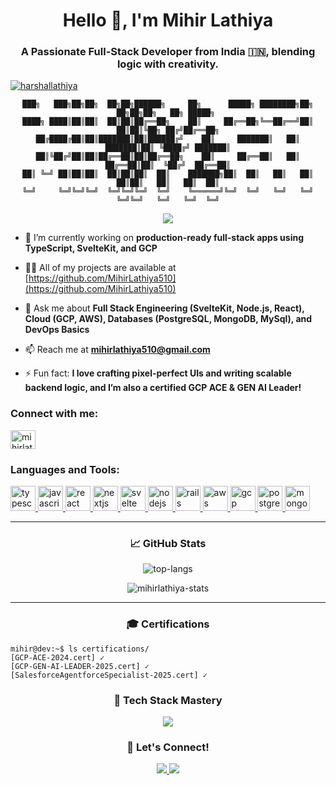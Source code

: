 
<h1 align="center">Hello 👋, I'm Mihir Lathiya</h1>
<h3 align="center">A Passionate Full-Stack Developer from India 🇮🇳, blending logic with creativity.</h3>
<p align="left"> <a href="https://github.com/ryo-ma/github-profile-trophy"><img src="https://github-profile-trophy.vercel.app/?username=mihirlathiya510" alt="harshallathiya" /></a> </p>


<div align="center">

```ascii
███╗   ███╗██╗██╗  ██╗██╗██████╗     ██╗      █████╗ ████████╗██╗  ██╗██╗██╗   ██╗ █████╗ 
████╗ ████║██║██║  ██║██║██╔══██╗    ██║     ██╔══██╗╚══██╔══╝██║  ██║██║╚██╗ ██╔╝██╔══██╗
██╔████╔██║██║███████║██║██████╔╝    ██║     ███████║   ██║   ███████║██║ ╚████╔╝ ███████║
██║╚██╔╝██║██║██╔══██║██║██╔══██╗    ██║     ██╔══██║   ██║   ██╔══██║██║  ╚██╔╝  ██╔══██║
██║ ╚═╝ ██║██║██║  ██║██║██║  ██║    ███████╗██║  ██║   ██║   ██║  ██║██║   ██║   ██║  ██║
╚═╝     ╚═╝╚═╝╚═╝  ╚═╝╚═╝╚═╝  ╚═╝    ╚══════╝╚═╝  ╚═╝   ╚═╝   ╚═╝  ╚═╝╚═╝   ╚═╝   ╚═╝  ╚═╝
````

<img src="https://img.shields.io/badge/Status-Coding%20in%20Progress-brightgreen"/>
</div>

* 🔭 I’m currently working on **production-ready full-stack apps using TypeScript, SvelteKit, and GCP**

* 👨‍💻 All of my projects are available at [https://github.com/MihirLathiya510](https://github.com/MihirLathiya510)

* 🧠 Ask me about **Full Stack Engineering (SvelteKit, Node.js, React), Cloud (GCP, AWS), Databases (PostgreSQL, MongoDB, MySql), and DevOps Basics**

* 📫 Reach me at **[mihirlathiya510@gmail.com](mailto:mihirlathiya510@gmail.com)**

* ⚡ Fun fact: **I love crafting pixel-perfect UIs and writing scalable backend logic, and I’m also a certified GCP ACE & GEN AI Leader!**

<h3 align="left">Connect with me:</h3>
<p align="left">
<a href="https://www.linkedin.com/in/mihirlathiya5/" target="blank"><img align="center" src="https://raw.githubusercontent.com/rahuldkjain/github-profile-readme-generator/master/src/images/icons/Social/linked-in-alt.svg" alt="mihirlathiya5" height="30" width="40" /></a>
</p>

<h3 align="left">Languages and Tools:</h3>
<p align="left">
  <!-- Core & Frontend -->
  <a href="https://www.typescriptlang.org/" target="_blank" rel="noreferrer">
    <img src="https://raw.githubusercontent.com/devicons/devicon/master/icons/typescript/typescript-original.svg" alt="typescript" width="40" height="40"/>
  </a>
  <a href="https://developer.mozilla.org/en-US/docs/Web/JavaScript" target="_blank" rel="noreferrer">
    <img src="https://raw.githubusercontent.com/devicons/devicon/master/icons/javascript/javascript-original.svg" alt="javascript" width="40" height="40"/>
  </a>
  <a href="https://react.dev" target="_blank" rel="noreferrer">
    <img src="https://raw.githubusercontent.com/devicons/devicon/master/icons/react/react-original.svg" alt="react" width="40" height="40"/>
  </a>
  <a href="https://nextjs.org" target="_blank" rel="noreferrer">
    <img src="https://raw.githubusercontent.com/devicons/devicon/master/icons/nextjs/nextjs-original-wordmark.svg" alt="nextjs" width="40" height="40"/>
  </a>
  <a href="https://svelte.dev/" target="_blank" rel="noreferrer">
    <img src="https://raw.githubusercontent.com/devicons/devicon/master/icons/svelte/svelte-original.svg" alt="svelte" width="40" height="40"/>
  </a>

  <!-- Backend -->

  <a href="https://nodejs.org" target="_blank" rel="noreferrer">
    <img src="https://raw.githubusercontent.com/devicons/devicon/master/icons/nodejs/nodejs-original-wordmark.svg" alt="nodejs" width="40" height="40"/>
  </a>
  <a href="https://rubyonrails.org/" target="_blank" rel="noreferrer">
    <img src="https://raw.githubusercontent.com/devicons/devicon/master/icons/rails/rails-original-wordmark.svg" alt="rails" width="40" height="40"/>
  </a>

  <!-- Cloud & Infra -->

  <a href="https://aws.amazon.com" target="_blank" rel="noreferrer">
    <img src="https://www.vectorlogo.zone/logos/amazon_aws/amazon_aws-icon.svg" alt="aws" width="40" height="40"/>
  </a>
  <a href="https://cloud.google.com" target="_blank" rel="noreferrer">
    <img src="https://www.vectorlogo.zone/logos/google_cloud/google_cloud-icon.svg" alt="gcp" width="40" height="40"/>
  </a>

  <!-- DB -->

  <a href="https://www.postgresql.org" target="_blank" rel="noreferrer">
    <img src="https://raw.githubusercontent.com/devicons/devicon/master/icons/postgresql/postgresql-original-wordmark.svg" alt="postgresql" width="40" height="40"/>
  </a>
  <a href="https://www.mongodb.com/" target="_blank" rel="noreferrer">
    <img src="https://raw.githubusercontent.com/devicons/devicon/master/icons/mongodb/mongodb-original.svg" alt="mongodb" width="40" height="40"/>
  </a>
</p>

---

<h3 align="center">📈 GitHub Stats</h3>

<p align="center">
  <img src="https://github-readme-stats.vercel.app/api/top-langs?username=MihirLathiya510&show_icons=true&locale=en&layout=compact" alt="top-langs" />
</p>
<p align="center">
  <img src="https://github-readme-stats.vercel.app/api?username=MihirLathiya510&show_icons=true&locale=en" alt="mihirlathiya-stats" />
</p>

---

<h3 align="center">🎓 Certifications</h3>

```console
mihir@dev:~$ ls certifications/
[GCP-ACE-2024.cert] ✓
[GCP-GEN-AI-LEADER-2025.cert] ✓
[SalesforceAgentforceSpecialist-2025.cert] ✓
```

<h3 align="center">🚀 Tech Stack Mastery</h3>

<p align="center">
  <img src="https://skillicons.dev/icons?i=ts,nodejs,react,nextjs,svelte,rails,aws,gcp,jest,prisma" />
</p>

<h3 align="center">🤝 Let's Connect!</h3>

<p align="center">
  <a href="https://www.linkedin.com/in/mihirlathiya5/">
    <img src="https://img.shields.io/badge/LinkedIn-mihirlathiya5-blue?style=flat&logo=linkedin" />
  </a>
  <a href="https://github.com/MihirLathiya510">
    <img src="https://img.shields.io/badge/GitHub-MihirLathiya510-black?style=flat&logo=github" />
  </a>
</p>
